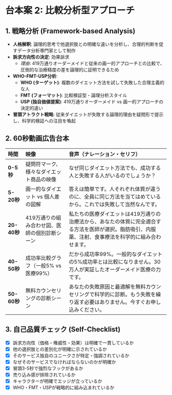 # 台本案 2: 比較分析型アプローチ

## 1. 戦略分析 (Framework-based Analysis)

* **人格解釈**: 論理的思考で他選択肢との明確な違いを分析し、合理的判断を促すデータ分析専門家として制作
* **訴求方向性の決定**: 効果訴求 
    * *理由*: 419万通りオーダーメイドと従来の画一的アプローチとの比較で、圧倒的な治療精度の差を論理的に証明できるため
* **WHO-FMT-USP分析**:
    * **WHO (ターゲット)**: 複数のダイエット方法を試して失敗した合理主義的な人
    * **FMT (フォーマット)**: 比較検証型・論理分析スタイル
    * **USP (独自価値提案)**: 419万通りオーダーメイド vs 画一的アプローチの決定的違い
* **冒頭アトラクト戦略**: 従来ダイエットが失敗する論理的理由を疑問形で提示し、科学的検証への注目を喚起

## 2. 60秒動画広告台本

| 時間      | 映像                               | 音声（ナレーション・セリフ）                               | 
| :-------- | :--------------------------------- | :--------------------------------------------------------- |
| **0-5秒** | 疑問符マーク、様々なダイエット商品の映像 | なぜ同じダイエット方法でも、成功する人と失敗する人がいるのでしょうか？ |
| **5-20秒**| 画一的なダイエット vs 個人差の図解 | 答えは簡単です。人それぞれ体質が違うのに、全員に同じ方法を当てはめているから。これでは失敗して当然なんです。 |
| **20-40秒**| 419万通りの組み合わせ図、医師の個別診断シーン | 私たちの医療ダイエットは419万通りの治療法から、あなたの体質に完全適合する方法を医師が選択。脂肪吸引、内服薬、注射、食事療法を科学的に組み合わせます。 |
| **40-50秒**| 成功率比較グラフ（一般5% vs 医療99%） | だから成功率99%。一般的なダイエットの5%成功率とは比較になりません。30万人が実証したオーダーメイド医療の力です。 |
| **50-60秒**| 無料カウンセリングの診断シーン | あなたの失敗原因と最適解を無料カウンセリングで科学的に診断。もう失敗を繰り返す必要はありません。今すぐお申し込みください。 |

## 3. 自己品質チェック (Self-Checklist)

- [x] 訴求方向性（価格・権威性・効果）は明確で一貫しているか
- [x] 他の選択肢との差別化が明確に示されているか
- [x] そのサービス独自のユニークさが特定・強調されているか
- [x] なぜそのサービスでなければならないのかが明確か
- [x] 冒頭3-5秒で強烈なフックがあるか
- [x] 売り込み感が排除されているか
- [x] キャラクターが明確でエッジが立っているか
- [x] WHO・FMT・USPが戦略的に組み込まれているか